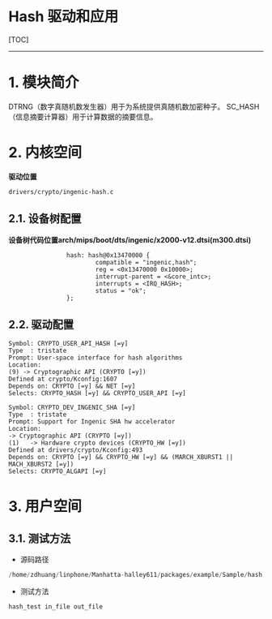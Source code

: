 Hash 驱动和应用
=============
[TOC]
<!-- toc -->

----

# 1. 模块简介

DTRNG（数字真随机数发生器）用于为系统提供真随机数加密种子。
SC_HASH（信息摘要计算器）用于计算数据的摘要信息。

# 2. 内核空间

**驱动位置**

```
drivers/crypto/ingenic-hash.c
```

## 2.1. 设备树配置

**设备树代码位置arch/mips/boot/dts/ingenic/x2000-v12.dtsi(m300.dtsi)**

```
                hash: hash@0x13470000 {                                                                                     
                        compatible = "ingenic,hash";
                        reg = <0x13470000 0x10000>;
                        interrupt-parent = <&core_intc>;
                        interrupts = <IRQ_HASH>;
                        status = "ok";
                };

```

## 2.2. 驱动配置

```
Symbol: CRYPTO_USER_API_HASH [=y]                                        Type  : tristate                                                      Prompt: User-space interface for hash algorithms                        Location:                                                            
(9) -> Cryptographic API (CRYPTO [=y])                                  Defined at crypto/Kconfig:1607                                        Depends on: CRYPTO [=y] && NET [=y]                                    Selects: CRYPTO_HASH [=y] && CRYPTO_USER_API [=y]  

Symbol: CRYPTO_DEV_INGENIC_SHA [=y]                                    Type  : tristate                                                      Prompt: Support for Ingenic SHA hw accelerator                          Location:                                                                -> Cryptographic API (CRYPTO [=y])                                
(1)   -> Hardware crypto devices (CRYPTO_HW [=y])                        Defined at drivers/crypto/Kconfig:493                                  Depends on: CRYPTO [=y] && CRYPTO_HW [=y] && (MARCH_XBURST1 || MACH_XBURST2 [=y])                                                          Selects: CRYPTO_ALGAPI [=y] 
```

# 3. 用户空间
## 3.1. 测试方法
* 源码路径

```c
/home/zdhuang/linphone/Manhatta-halley611/packages/example/Sample/hash
```
* 测试方法
```c
hash_test in_file out_file
```

